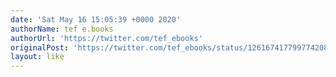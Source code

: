 ```yaml
---
date: 'Sat May 16 15:05:39 +0000 2020'
authorName: tef e.books
authorUrl: 'https://twitter.com/tef_ebooks'
originalPost: 'https://twitter.com/tef_ebooks/status/1261674177997742080'
layout: like
---
```


